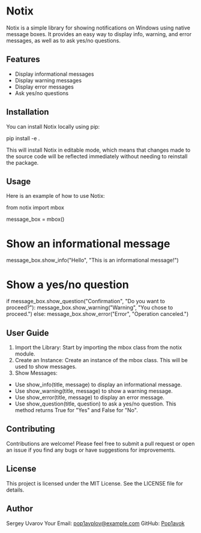 # Notix

Notix is a simple library for showing notifications on Windows using native message boxes. It provides an easy way to display info, warning, and error messages, as well as to ask yes/no questions.

## Features

- Display informational messages
- Display warning messages
- Display error messages
- Ask yes/no questions

## Installation

You can install Notix locally using pip:

pip install -e .

This will install Notix in editable mode, which means that changes made to the source code will be reflected immediately without needing to reinstall the package.

## Usage

Here is an example of how to use Notix:

from notix import mbox

message_box = mbox()

# Show an informational message
message_box.show_info("Hello", "This is an informational message!")

# Show a yes/no question
if message_box.show_question("Confirmation", "Do you want to proceed?"):
    message_box.show_warning("Warning", "You chose to proceed.")
else:
    message_box.show_error("Error", "Operation canceled.")


## User Guide

1. Import the Library: Start by importing the mbox class from the notix module.
2. Create an Instance: Create an instance of the mbox class. This will be used to show messages.
3. Show Messages:
- Use show_info(title, message) to display an informational message.
- Use show_warning(title, message) to show a warning message.
- Use show_error(title, message) to display an error message.
- Use show_question(title, question) to ask a yes/no question. This method returns True for "Yes" and False for "No".

## Contributing

Contributions are welcome! Please feel free to submit a pull request or open an issue if you find any bugs or have suggestions for improvements.

## License

This project is licensed under the MIT License. See the LICENSE file for details.

## Author

Sergey Uvarov
Your Email: pop1avplov@example.com
GitHub: [Pop1avok](https://github.com/Pop1avok)

